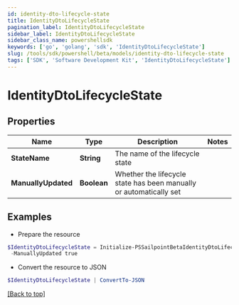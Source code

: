 ```yaml
---
id: identity-dto-lifecycle-state
title: IdentityDtoLifecycleState
pagination_label: IdentityDtoLifecycleState
sidebar_label: IdentityDtoLifecycleState
sidebar_class_name: powershellsdk
keywords: ['go', 'golang', 'sdk', 'IdentityDtoLifecycleState'] 
slug: /tools/sdk/powershell/beta/models/identity-dto-lifecycle-state
tags: ['SDK', 'Software Development Kit', 'IdentityDtoLifecycleState']
---
```



# IdentityDtoLifecycleState

## Properties

Name | Type | Description | Notes
------------ | ------------- | ------------- | -------------
**StateName** |  **String** | The name of the lifecycle state | 
**ManuallyUpdated** |  **Boolean** | Whether the lifecycle state has been manually or automatically set | 

## Examples

- Prepare the resource
```powershell
$IdentityDtoLifecycleState = Initialize-PSSailpointBetaIdentityDtoLifecycleState  -StateName active `
 -ManuallyUpdated true
```

- Convert the resource to JSON
```powershell
$IdentityDtoLifecycleState | ConvertTo-JSON
```


[[Back to top]](#) 


